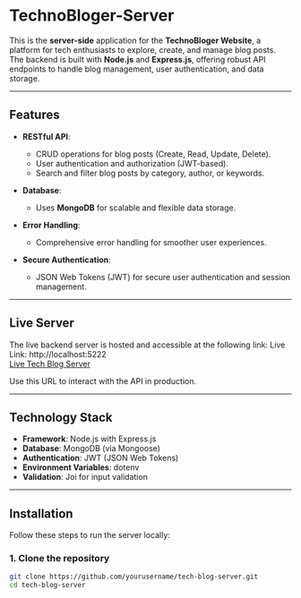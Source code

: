 # TechnoBloger-Server

This is the **server-side** application for the **TechnoBloger Website**, a platform for tech enthusiasts to explore, create, and manage blog posts. The backend is built with **Node.js** and **Express.js**, offering robust API endpoints to handle blog management, user authentication, and data storage.

---

## Features

- **RESTful API**:
  - CRUD operations for blog posts (Create, Read, Update, Delete).
  - User authentication and authorization (JWT-based).
  - Search and filter blog posts by category, author, or keywords.

- **Database**:
  - Uses **MongoDB** for scalable and flexible data storage.

- **Error Handling**:
  - Comprehensive error handling for smoother user experiences.

- **Secure Authentication**:
  - JSON Web Tokens (JWT) for secure user authentication and session management.

---

## Live Server

The live backend server is hosted and accessible at the following link:
Live Link: http://localhost:5222
<br/>
[Live Tech Blog Server](http://localhost:5222)

Use this URL to interact with the API in production.

---

## Technology Stack

- **Framework**: Node.js with Express.js
- **Database**: MongoDB (via Mongoose)
- **Authentication**: JWT (JSON Web Tokens)
- **Environment Variables**: dotenv
- **Validation**: Joi for input validation

---



## Installation

Follow these steps to run the server locally:

### 1. Clone the repository

```bash
git clone https://github.com/yourusername/tech-blog-server.git
cd tech-blog-server
